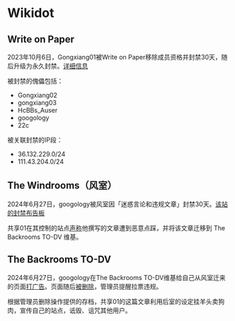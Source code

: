 # Wikidot
## Write on Paper

2023年10月6日，Gongxiang01被Write on Paper移除成员资格并封禁30天，随后升级为永久封禁。[详细信息](https://write-on-paper.wikidot.com/forum/t-16385036/gongxiang01)

被封禁的傀儡包括：
- Gongxiang02
- gongxiang03
- HcBBs_Auser
- googology
- 22c

被关联封禁的IP段：
- 36.132.229.0/24
- 111.43.204.0/24

## The Windrooms（风室）

2024年6月27日，googology被风室因「迷惑言论和违规文章」封禁30天。[该站的封禁布告板](https://backroom-cn.wikidot.com/fj)

共享01在其控制的站点[声称](https://note.freeflarum.com/d/161672-%E6%88%91%E5%86%99%E4%BA%86%E4%B8%80%E4%B8%AA%E6%A5%BC%E5%B1%82%E6%96%87/3)他撰写的文章遭到恶意点踩，并将该文章迁移到 The Backrooms TO-DV 维基。

## The Backrooms TO-DV

2024年6月27日，googology在The Backrooms TO-DV维基给自己从风室迁来的页面[打广告](https://backrooms-to-dv.wikidot.com/forum/t-16872126/upvote#post-6552383)。页面随后[被删除](https://backrooms-to-dv.wikidot.com/forum/t-15852521#post-6552442)，管理员提醒拉票违规。

根据管理员删除操作提供的存档，共享01的这篇文章利用后室的设定挂羊头卖狗肉，宣传自己的站点，诋毁、诅咒其他用户。
